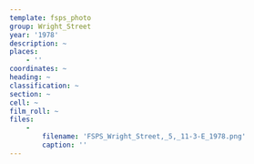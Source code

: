 ```yaml
---
template: fsps_photo
group: Wright_Street
year: '1978'
description: ~
places:
    - ''
coordinates: ~
heading: ~
classification: ~
section: ~
cell: ~
film_roll: ~
files:
    -
        filename: 'FSPS_Wright_Street,_5,_11-3-E_1978.png'
        caption: ''
---
```

